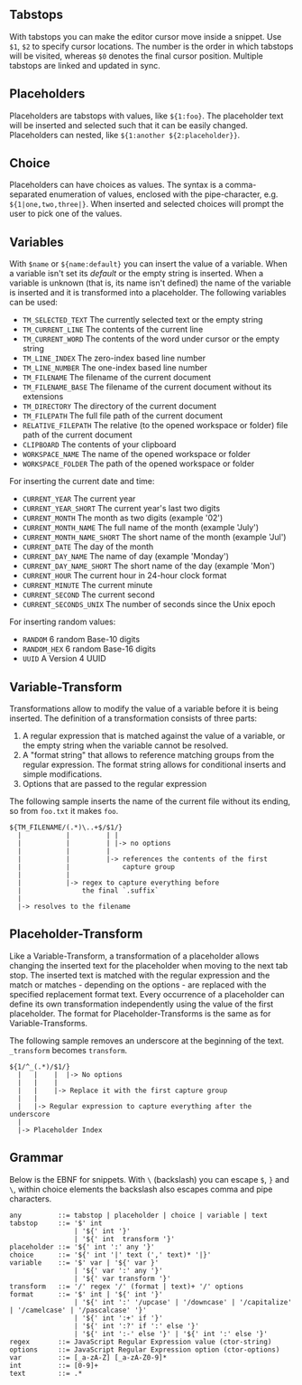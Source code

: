 ## Tabstops

With tabstops you can make the editor cursor move inside a snippet. Use `$1`,
`$2` to specify cursor locations. The number is the order in which tabstops will
be visited, whereas `$0` denotes the final cursor position. Multiple tabstops
are linked and updated in sync.

## Placeholders

Placeholders are tabstops with values, like `${1:foo}`. The placeholder text
will be inserted and selected such that it can be easily changed. Placeholders
can nested, like `${1:another ${2:placeholder}}`.

## Choice

Placeholders can have choices as values. The syntax is a comma-separated
enumeration of values, enclosed with the pipe-character, e.g.
`${1|one,two,three|}`. When inserted and selected choices will prompt the user
to pick one of the values.

## Variables

With `$name` or `${name:default}` you can insert the value of a variable. When a
variable isn't set its _default_ or the empty string is inserted. When a
variable is unknown (that is, its name isn't defined) the name of the variable
is inserted and it is transformed into a placeholder. The following variables
can be used:

-   `TM_SELECTED_TEXT` The currently selected text or the empty string
-   `TM_CURRENT_LINE` The contents of the current line
-   `TM_CURRENT_WORD` The contents of the word under cursor or the empty string
-   `TM_LINE_INDEX` The zero-index based line number
-   `TM_LINE_NUMBER` The one-index based line number
-   `TM_FILENAME` The filename of the current document
-   `TM_FILENAME_BASE` The filename of the current document without its
    extensions
-   `TM_DIRECTORY` The directory of the current document
-   `TM_FILEPATH` The full file path of the current document
-   `RELATIVE_FILEPATH` The relative (to the opened workspace or folder) file
    path of the current document
-   `CLIPBOARD` The contents of your clipboard
-   `WORKSPACE_NAME` The name of the opened workspace or folder
-   `WORKSPACE_FOLDER` The path of the opened workspace or folder

For inserting the current date and time:

-   `CURRENT_YEAR` The current year
-   `CURRENT_YEAR_SHORT` The current year's last two digits
-   `CURRENT_MONTH` The month as two digits (example '02')
-   `CURRENT_MONTH_NAME` The full name of the month (example 'July')
-   `CURRENT_MONTH_NAME_SHORT` The short name of the month (example 'Jul')
-   `CURRENT_DATE` The day of the month
-   `CURRENT_DAY_NAME` The name of day (example 'Monday')
-   `CURRENT_DAY_NAME_SHORT` The short name of the day (example 'Mon')
-   `CURRENT_HOUR` The current hour in 24-hour clock format
-   `CURRENT_MINUTE` The current minute
-   `CURRENT_SECOND` The current second
-   `CURRENT_SECONDS_UNIX` The number of seconds since the Unix epoch

For inserting random values:

-   `RANDOM` 6 random Base-10 digits
-   `RANDOM_HEX` 6 random Base-16 digits
-   `UUID` A Version 4 UUID

## Variable-Transform

Transformations allow to modify the value of a variable before it is being
inserted. The definition of a transformation consists of three parts:

1. A regular expression that is matched against the value of a variable, or the
   empty string when the variable cannot be resolved.
2. A "format string" that allows to reference matching groups from the regular
   expression. The format string allows for conditional inserts and simple
   modifications.
3. Options that are passed to the regular expression

The following sample inserts the name of the current file without its ending, so
from `foo.txt` it makes `foo`.

```
${TM_FILENAME/(.*)\..+$/$1/}
  |           |         | |
  |           |         | |-> no options
  |           |         |
  |           |         |-> references the contents of the first
  |           |             capture group
  |           |
  |           |-> regex to capture everything before
  |               the final `.suffix`
  |
  |-> resolves to the filename
```

## Placeholder-Transform

Like a Variable-Transform, a transformation of a placeholder allows changing the
inserted text for the placeholder when moving to the next tab stop. The inserted
text is matched with the regular expression and the match or matches - depending
on the options - are replaced with the specified replacement format text. Every
occurrence of a placeholder can define its own transformation independently
using the value of the first placeholder. The format for Placeholder-Transforms
is the same as for Variable-Transforms.

The following sample removes an underscore at the beginning of the text.
`_transform` becomes `transform`.

```
${1/^_(.*)/$1/}
  |   |    |  |-> No options
  |   |    |
  |   |    |-> Replace it with the first capture group
  |   |
  |   |-> Regular expression to capture everything after the underscore
  |
  |-> Placeholder Index
```

## Grammar

Below is the EBNF for snippets. With `\` (backslash) you can escape `$`, `}` and
`\`, within choice elements the backslash also escapes comma and pipe
characters.

```
any         ::= tabstop | placeholder | choice | variable | text
tabstop     ::= '$' int
                | '${' int '}'
                | '${' int  transform '}'
placeholder ::= '${' int ':' any '}'
choice      ::= '${' int '|' text (',' text)* '|}'
variable    ::= '$' var | '${' var }'
                | '${' var ':' any '}'
                | '${' var transform '}'
transform   ::= '/' regex '/' (format | text)+ '/' options
format      ::= '$' int | '${' int '}'
                | '${' int ':' '/upcase' | '/downcase' | '/capitalize' | '/camelcase' | '/pascalcase' '}'
                | '${' int ':+' if '}'
                | '${' int ':?' if ':' else '}'
                | '${' int ':-' else '}' | '${' int ':' else '}'
regex       ::= JavaScript Regular Expression value (ctor-string)
options     ::= JavaScript Regular Expression option (ctor-options)
var         ::= [_a-zA-Z] [_a-zA-Z0-9]*
int         ::= [0-9]+
text        ::= .*
```
